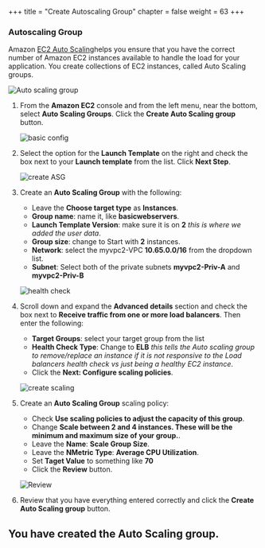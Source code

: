 +++
title = "Create Autoscaling Group"
chapter = false
weight = 63
+++

### Autoscaling Group

Amazon [EC2 Auto Scaling](https://docs.aws.amazon.com/AWSEC2/latest/UserGuide/ec2-launch-templates.html)helps you ensure that you have the correct number of Amazon EC2 instances available to handle the load for your application. You create collections of EC2 instances, called Auto Scaling groups.

  ![Auto scaling group](/images/nlb-asgs.png)
1. From the **Amazon EC2** console and from the left menu, near the bottom, select **Auto Scaling Groups**. Click the **Create Auto Scaling group** button.

   ![basic config](/images/nlb-asg.png)

1. Select the option for the **Launch Template** on the right and check the box next to your **Launch template** from the list. Click **Next Step**.

   ![create ASG](/images/nlb-asg-config.png)
1. Create an **Auto Scaling Group** with the following:
   - Leave the **Choose target type** as **Instances**.
   - **Group name**: name it, like **basicwebservers**.
   - **Launch Template Version**: make sure it is on **2** _this is where we added the user data_.
   - **Group size**: change to Start with **2** instances.
   - **Network**: select the myvpc2-VPC **10.65.0.0/16** from the dropdown list.
   - **Subnet**: Select both of the private subnets **myvpc2-Priv-A** and **myvpc2-Priv-B**
   

   ![health check](/images/nlb-asg-advanced.png)

1. Scroll down and expand the **Advanced details** section and check the box next to **Receive traffic from one or more load balancers**. Then enter the following:
   - **Target Groups**: select your target group from the list
   - **Health Check Type**: Change to **ELB** _this tells the Auto scaling group to remove/replace an instance if it is not responsive to the Load balancers health check vs just being a healthy EC2 instance_.
   - Click the **Next: Configure scaling policies**.

   ![create scaling](/images/nlb-asg-scaling.png)

1. Create an **Auto Scaling Group** scaling policy:
   - Check **Use scaling policies to adjust the capacity of this group**.
   - Change **Scale between 2 and 4 instances. These will be the minimum and maximum size of your group.**.
   - Leave the **Name**: **Scale Group Size**.
   -  Leave the **NMetric Type**: **Average CPU Utilization**.
   - Set **Taget Value** to something like **70**
   - Click the **Review** button.

   ![Review](/images/nlb-asg-review.png)

1. Review that you have everything entered correctly and click the **Create Auto Scaling group** button.

## You have created the Auto Scaling group.